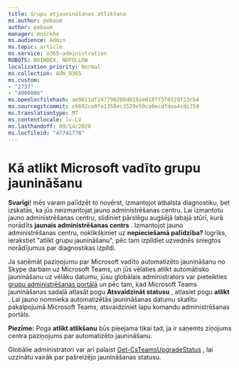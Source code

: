 ```yaml
---
title: Grupu atjaunināšanas atlikšana
ms.author: pebaum
author: pebaum
manager: mnirkhe
ms.audience: Admin
ms.topic: article
ms.service: o365-administration
ROBOTS: NOINDEX, NOFOLLOW
localization_priority: Normal
ms.collection: Adm_O365
ms.custom:
- "2737"
- "4000006"
ms.openlocfilehash: ae0611df247790200d0192e018ff5f0128f23cb4
ms.sourcegitcommit: c6692ce0fa1358ec3529e59ca0ecdfdea4cdc759
ms.translationtype: MT
ms.contentlocale: lv-LV
ms.lasthandoff: 09/14/2020
ms.locfileid: "47741778"
---
```

# <a name="how-to-postpone-the-microsoft-driven-teams-upgrade"></a>Kā atlikt Microsoft vadīto grupu jaunināšanu

**Svarīgi**! mēs varam palīdzēt to novērst, izmantojot atbalsta diagnostiku, bet izskatās, ka jūs neizmantojat jauno administrēšanas centru. Lai izmantotu jauno administrēšanas centru, slidiniet pārslēgu augšējā labajā stūrī, kurā norādīts **jaunais administrēšanas centrs** . Izmantojot jauno administrēšanas centru, noklikšķiniet uz **nepieciešamā palīdzība?** logrīks, ierakstiet "atlikt grupu jaunināšanu", pēc tam izpildiet uzvednēs sniegtos norādījumus par diagnostikas izpildi.

Ja saņēmāt paziņojumu par Microsoft vadīto automatizēto jaunināšanu no Skype darbam uz Microsoft Teams, un jūs vēlaties atlikt automātisko jaunināšanu uz vēlāku datumu, jūsu globālais administrators var pieteikties [grupu administrēšanas portālā](https://admin.teams.microsoft.com/dashboard) un pēc tam, kad Microsoft Teams jaunināšanas sadaļā atlasāt pogu **Atsvaidzināt statusu** , atlasiet pogu **atlikt** . Lai jauno nomnieka automatizētās jaunināšanas datumu skatītu pakalpojumā Microsoft Teams, atsvaidziniet lapu komandu administrēšanas portāls.

**Piezīme:** Poga **atlikt atlikšanu** būs pieejama tikai tad, ja ir saņemts ziņojums centra paziņojums par automatizēto jaunināšanu. 

Globālie administratori var arī palaist [Get-CsTeamsUpgradeStatus](https://docs.microsoft.com/powershell/module/skype/get-csteamsupgradestatus?view=skype-ps) , lai uzzinātu vairāk par pašreizējo jaunināšanas statusu.
